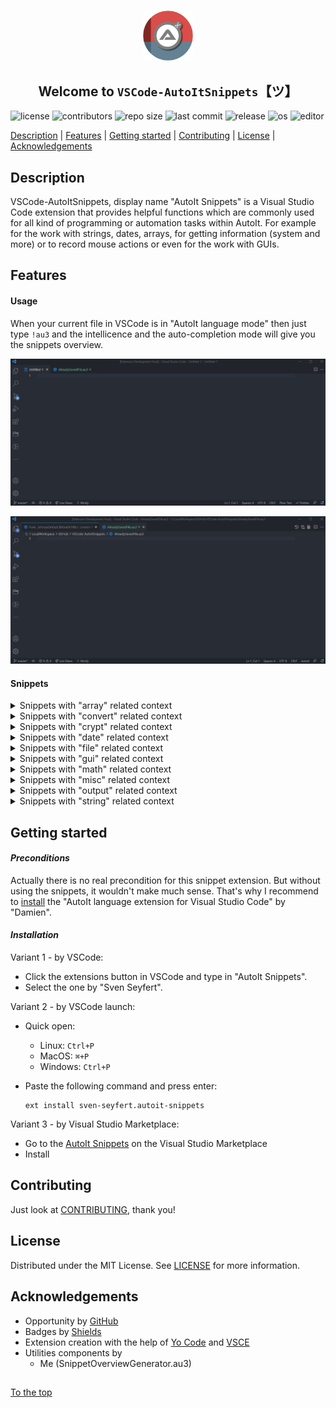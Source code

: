 #####

<p align="center">
    <img src="images/icon.png" width="80" />
    <h2 align="center">Welcome to <code>VSCode-AutoItSnippets</code>【ツ】</h2>
</p>

![license](https://img.shields.io/badge/license-MIT-ff69b4.svg?style=flat-square&logo=spdx)
![contributors](https://img.shields.io/github/contributors/Sven-Seyfert/VSCode-AutoItSnippets.svg?style=flat-square&logo=github)
![repo size](https://img.shields.io/github/repo-size/Sven-Seyfert/VSCode-AutoItSnippets.svg?style=flat-square&logo=github)
![last commit](https://img.shields.io/github/last-commit/Sven-Seyfert/VSCode-AutoItSnippets.svg?style=flat-square&logo=github)
![release](https://img.shields.io/github/release/Sven-Seyfert/VSCode-AutoItSnippets.svg?style=flat-square&logo=github)
![os](https://img.shields.io/badge/os-windows-yellow.svg?style=flat-square&logo=windows)
![editor](https://img.shields.io/badge/editor-VSCode-blueviolet.svg?style=flat-square&logo=visual-studio-code)

[Description](#description) | [Features](#features) | [Getting started](#getting-started) | [Contributing](#contributing) | [License](#license) | [Acknowledgements](#acknowledgements)

## Description

VSCode-AutoItSnippets, display name "AutoIt Snippets" is a Visual Studio Code extension that provides helpful functions which are commonly used for all kind of programming or automation tasks within AutoIt. For example for the work with strings, dates, arrays, for getting information (system and more) or to record mouse actions or even for the work with GUIs.

## Features

#### Usage

When your current file in VSCode is in "AutoIt language mode" then just type `!au3` and the intellicence and the auto-completion mode will give you the snippets overview.

![usage](screenshots/usageExample1.gif)

![usage](screenshots/usageExample2.gif)

#### Snippets

<details>
<summary>Snippets with "array" related context</summary>
<p>

| Prefix | Snippet | Description |
| :--- | :--- | :--- |
| !au3_arrayDisplay | ArrayDisplay | Default _ArrayDisplay with the array name as title. |
| !au3_fileContentToArray | FileContentToArray | File content or multiline string to array. |
| !au3_filterEmptyLinesFromArray | FilterEmptyLinesFromArray | Remove empty strings from array. |
| !au3_getCount | GetCount | Get array index count. |
| !au3_sortColumnSequenceOf2dArray | SortColumnSequenceOf2dArray | Sort column sequence alphabetically of a multidimensional array. |
| !au3_transformToZeroBasedArray | TransformToZeroBasedArray | Transform an array which starts on index one to a zero based array. |

<p>
</details>

<details>
<summary>Snippets with "convert" related context</summary>
<p>

| Prefix | Snippet | Description |
| :--- | :--- | :--- |
| !au3_convertBinToInt | ConvertBinToInt | Convert binary to integer. |
| !au3_convertHexToInt | ConvertHexToInt | Convert hex to integer. |
| !au3_convertIntToBin | ConvertIntToBin | Convert integer to binary. |
| !au3_convertIntToHex | ConvertIntToHex | Convert integer to hex. |
| !au3_convertIntToOct | ConvertIntToOct | Convert integer to octal number. |
| !au3_hexColorInvert | HexColorInvert | Invert the given hex color. |

<p>
</details>

<details>
<summary>Snippets with "crypt" related context</summary>
<p>

| Prefix | Snippet | Description |
| :--- | :--- | :--- |
| !au3_decryptFromUtf16LittleEndian | DecryptFromUtf16LittleEndian | Decrypt from UTF16 Little Endian (UTF-16LE). |
| !au3_encryptToUtf16LittleEndian | EncryptToUtf16LittleEndian | Encrypt to UTF16 Little Endian (UTF-16LE). |

<p>
</details>

<details>
<summary>Snippets with "date" related context</summary>
<p>

| Prefix | Snippet | Description |
| :--- | :--- | :--- |
| !au3_calendarWeekToDays | CalendarWeekToDays | Get an array of days from the given calendar week. |
| !au3_getDateDiffByBoundary | GetDateDiffByBoundary | Get date diff by boundary (e. g. 90 days from the current day). |
| !au3_getDateTime | GetDateTime | Get current date and time as a timestamp. |
| !au3_getHHMMSSOfSeconds | GetHHMMSSOfSeconds | Get hours, minutes and seconds of given seconds (reverse of _getSecondsOfHHMMSS). |
| !au3_getSecondsOfHHMMSS | GetSecondsOfHHMMSS | Get seconds of given hours, minutes and seconds (reverse of _getHHMMSSOfSeconds). |
| !au3_getTimerDiffInSecOrMin | GetTimerDiffInSecOrMin | Get timer diff in seconds or minutes. |

<p>
</details>

<details>
<summary>Snippets with "file" related context</summary>
<p>

| Prefix | Snippet | Description |
| :--- | :--- | :--- |
| !au3_addBackslashToPathEnd | AddBackslashToPathEnd | Ensure trailing backslash for a path. |
| !au3_appendToFile | AppendToFile | Append text to file. |
| !au3_createFileWithSpecificSize | CreateFileWithSpecificSize | Create a dummy file with a specific file size. |
| !au3_existsNotAllowedCharacters | ExistsNotAllowedCharacters | Check string for not allowed characters regarding a file renaming action. |
| !au3_fileExistsBranch | FileExistsBranch | Check condition for file or directory exists. |
| !au3_getFileContent | GetFileContent | Get file content to string. |
| !au3_getFileProperties | GetFileProperties | Get all possible file properties to array. |
| !au3_getFilePropertyValue | GetFilePropertyValue | Get specific file property value. |
| !au3_getFileShare | GetFileShare | Get a list of FileShares as array. |
| !au3_getJustFileExtension | GetJustFileExtension | Get just the file extension of a file name or file path. |
| !au3_getJustFileName | GetJustFileName | Get just the file name of a file path (including the file extension). |
| !au3_getJustPathOfFile | GetJustPathOfFile | Get just the path of a file. |
| !au3_isFileInUse | IsFileInUse | Check is file in use by another process. |
| !au3_relativeToAbsolutePath | RelativeToAbsolutePath | Resolve relative path to absolute path. |
| !au3_setMaxDirectories | SetMaxDirectories | Remove directories until the maximum count of directories is reached (e. g. for log directories with a timestamp as name). |
| !au3_setMaxFiles | SetMaxFiles | Remove files until the maximum count of files is reached (e. g. for log files with a timestamp as name). |
| !au3_sortFileByAscOrDesc | SortFileByAscOrDesc | Sort file content ascending or descending. |
| !au3_writeFile | WriteFile | Create or overwrite a file with the given content. |

<p>
</details>

<details>
<summary>Snippets with "gui" related context</summary>
<p>

| Prefix | Snippet | Description |
| :--- | :--- | :--- |
| !au3_guiFadeIn | GuiFadeIn | Fade GUI window in. |
| !au3_guiFadeOut | GuiFadeOut | Fade GUI window out. |
| !au3_getLabelSize | GetLabelSize | Get the label size (with or height in pixel). |
| !au3_getWindowHandle | GetWindowHandle | Get window handle by title. |
| !au3_guiAllowedInputs | GuiAllowedInputs | Control GUI input data by allowed input values (keystrokes). |
| !au3_guiInputFilterWMCommand | GuiInputFilterWMCommand | Watch and filter specific GUI input controls by specific RegEx pattern. |
| !au3_guiSetWinToCenter | GuiSetWinToCenter | Set window to center on screen. |
| !au3_guiWindowShakeAsHint | GuiWindowShakeAsHint | Let the window shake a bit as a popup hint. |
| !au3_isFocusOnGui | IsFocusOnGui | Is given GUI in focus (window exists, window is visible, window is enabled and window is active). |
| !au3_isMouseOnGui | IsMouseOnGui | Is mouse over the GUI. |
| !au3_setVisualStateOfStartBar | SetVisualStateOfStartBar | Toggle visual state of the windows start bar. |
| !au3_showToolTipInfo | ShowToolTipInfo | Show tool tip text with padding. |
| !au3_startBarToggle | StartBarToggle | Show or hide windows start bar. |

<p>
</details>

<details>
<summary>Snippets with "math" related context</summary>
<p>

| Prefix | Snippet | Description |
| :--- | :--- | :--- |
| !au3_isNumberOdd | IsNumberOdd | Is number odd or even. |
| !au3_math_GgT_kgV | Math_GgT_kgV | Get 'greatest common divisor' and 'least common multiple'. |

<p>
</details>

<details>
<summary>Snippets with "misc" related context</summary>
<p>

| Prefix | Snippet | Description |
| :--- | :--- | :--- |
| !au3_deleteCurrentScriptAfterRun | DeleteCurrentScriptAfterRun | Delete current script after execution (after run). |
| !au3_drawRecordedMouseMovesFromFile | DrawRecordedMouseMovesFromFile | Draw recorded mouse moves (like a curve) from data of a file (see function _recordMouseMovesToConsole). |
| !au3_extractZipVia7z | ExtractZipVia7z | Extract zip archive by 7z call. |
| !au3_getGuid | GetGuid | Get a valid GUID. |
| !au3_getGuidSegment | GetGuidSegment | Get GUID segment which is used in function _getGuid. |
| !au3_getMacOrIpAddress | GetMacOrIpAddress | Get MAC address or if not found the IP address. |
| !au3_getMonitorResolution | GetMonitorResolution | Get monitor resolution data as array. |
| !au3_getProcessPathByPID | GetProcessPathByPID | Get process path by process id (PID). |
| !au3_msgBoxWithoutStop | MsgBoxWithoutStop | Show a message box without stop/pause the program execution. |
| !au3_pressKeyOrSendStringSeveralTimes | PressKeyOrSendStringSeveralTimes | Press key (keystroke) or send a string several times. |
| !au3_recordMouseMovesToConsole | RecordMouseMovesToConsole | Record mouse move as 'MouseMove( ... )' string to console. Which is a preparation step for function _drawRecordedMouseMovesFromFile. |
| !au3_setDisplayResolution | SetDisplayResolution | Set display resolution to specific display width and height. |
| !au3_talkOverPcVoice | TalkOverPcVoice | Let the computer read out your text by the use of the SAPI API. |

<p>
</details>

<details>
<summary>Snippets with "output" related context</summary>
<p>

| Prefix | Snippet | Description |
| :--- | :--- | :--- |
| !au3_consoleWrite | ConsoleWrite | Extends the default ConsoleWrite by start- and trailing pipe sign for better notice of whitespaces. |
| !au3_consoleWriteUnicodeChars | ConsoleWriteUnicodeChars | Write Unicode characters to the console. |
| !au3_getAutoItEnvironmentInfos | GetAutoItEnvironmentInfos | Get AutoIt environment information. |
| !au3_getComputerInfos | GetComputerInfos | Get computer information. |

<p>
</details>

<details>
<summary>Snippets with "string" related context</summary>
<p>

| Prefix | Snippet | Description |
| :--- | :--- | :--- |
| !au3_createRandomText | CreateRandomText | Create a random text (string based on different modi). |
| !au3_normalizeStringLength | NormalizeStringLength | Normalize string length for a good looking table like output result. |

<p>
</details>

## Getting started

#### *Preconditions*

Actually there is no real precondition for this snippet extension.
But without using the snippets, it wouldn't make much sense.
That's why I recommend to [install](https://marketplace.visualstudio.com/items?itemName=Damien.autoit) the "AutoIt language extension for Visual Studio Code" by "Damien".

#### *Installation*

Variant 1 - by VSCode:

- Click the extensions button in VSCode and type in "AutoIt Snippets".
- Select the one by "Sven Seyfert".

Variant 2 - by VSCode launch:

- Quick open:
  - Linux: `Ctrl+P`
  - MacOS: `⌘+P`
  - Windows: `Ctrl+P`
- Paste the following command and press enter:

  ```
  ext install sven-seyfert.autoit-snippets
  ```

Variant 3 - by Visual Studio Marketplace:

- Go to the [AutoIt Snippets](https://marketplace.visualstudio.com/items?itemName=sven-seyfert.autoit-snippets) on the Visual Studio Marketplace
- Install

## Contributing

Just look at [CONTRIBUTING](https://github.com/Sven-Seyfert/VSCode-AutoItSnippets/blob/main/docs/CONTRIBUTING.md), thank you!

## License

Distributed under the MIT License. See [LICENSE](https://github.com/Sven-Seyfert/VSCode-AutoItSnippets/blob/main/LICENSE.md) for more information.

## Acknowledgements

- Opportunity by [GitHub](https://github.com)
- Badges by [Shields](https://shields.io)
- Extension creation with the help of [Yo Code](https://github.com/Microsoft/vscode-generator-code) and [VSCE](https://github.com/microsoft/vscode-vsce)
- Utilities components by
  - Me (SnippetOverviewGenerator.au3)

##

[To the top](#)
